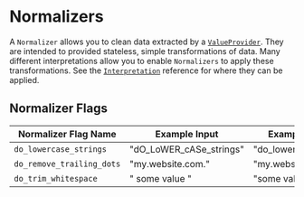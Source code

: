 # Normalizers

A `Normalizer` allows you to clean data extracted by a [`ValueProvider`](./value-providers.md).
They are intended to provided stateless, simple transformations of data. Many different interpretations allow you to
enable `Normalizers` to apply these transformations. See the [`Interpretation`](./interpretations.md) reference for where
they can be applied.

## Normalizer Flags

| Normalizer Flag Name      | Example Input           | Example Output         |
| ------------------------- | ----------------------- | ---------------------- |
| `do_lowercase_strings`    | "dO_LoWER_cASe_strings" | "do_lowercase_strings" |
| `do_remove_trailing_dots` | "my.website.com."       | "my.website.com"       |
| `do_trim_whitespace`      | "  some value "         | "some value"           |
